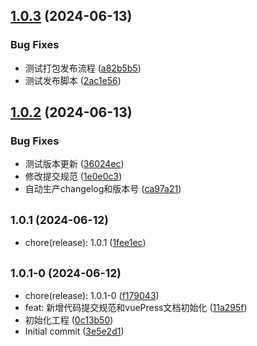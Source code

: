 

## [1.0.3](https://github.com/magina000/mapbox-three-util/compare/v1.0.2...v1.0.3) (2024-06-13)


### Bug Fixes

* 测试打包发布流程 ([a82b5b5](https://github.com/magina000/mapbox-three-util/commit/a82b5b59e263bbdc969d782a2dfd058b6ea24ce0))
* 测试发布脚本 ([2ac1e56](https://github.com/magina000/mapbox-three-util/commit/2ac1e569be2725fb953cd61c136f5377c5e1c61f))

## [1.0.2](https://github.com/magina000/mapbox-three-util/compare/v1.0.1...v1.0.2) (2024-06-13)


### Bug Fixes

* 测试版本更新 ([36024ec](https://github.com/magina000/mapbox-three-util/commit/36024ec3440b2d5150dca6f02fdec798c5f25c9a))
* 修改提交规范 ([1e0e0c3](https://github.com/magina000/mapbox-three-util/commit/1e0e0c3ed04ca45cdd373bc617555b6507a93c45))
* 自动生产changelog和版本号 ([ca97a21](https://github.com/magina000/mapbox-three-util/commit/ca97a21183082729f68b0b7a4cf025ea9a36019b))

## <small>1.0.1 (2024-06-12)</small>

* chore(release): 1.0.1 ([1fee1ec](https://github.com/magina000/mapbox-three-util/commit/1fee1ec))



## <small>1.0.1-0 (2024-06-12)</small>

* chore(release): 1.0.1-0 ([f179043](https://github.com/magina000/mapbox-three-util/commit/f179043))
* feat: 新增代码提交规范和vuePress文档初始化 ([11a295f](https://github.com/magina000/mapbox-three-util/commit/11a295f))
* 初始化工程 ([0c13b50](https://github.com/magina000/mapbox-three-util/commit/0c13b50))
* Initial commit ([3e5e2d1](https://github.com/magina000/mapbox-three-util/commit/3e5e2d1))

